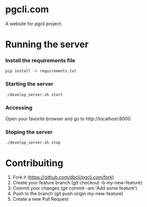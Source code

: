 # pgcli.com

A website for pgcli project.

# Running the server

### Install the requirements file
`pip install -r requirements.txt`

### Starting the server
`./develop_server.sh start`

### Accessing
Open your favorite browser and go to http://localhost:8000.

### Stoping the server
`./develop_server.sh stop`


# Contribuiting
1. Fork it (https://github.com/dbcli/pgcli.com/fork)
2. Create your feature branch (git checkout -b my-new-feature)
3. Commit your changes (git commit -am 'Add some feature')
4. Push to the branch (git push origin my-new-feature)
5. Create a new Pull Request
